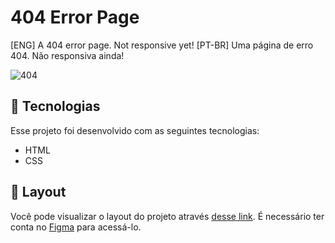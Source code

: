 # 404 Error Page
 [ENG] A 404 error page. Not responsive yet! [PT-BR] Uma página de erro 404. Não responsiva ainda!
 
 ![404](https://user-images.githubusercontent.com/67246528/120575181-f1bd0580-c3f6-11eb-9196-32e41ea7ef20.gif)

 ## 🚀 Tecnologias

Esse projeto foi desenvolvido com as seguintes tecnologias:

- HTML
- CSS

## 🔖 Layout

Você pode visualizar o layout do projeto através [desse link](https://www.figma.com/community/file/905820923924600579). É necessário ter conta no [Figma](https://figma.com) para acessá-lo.
